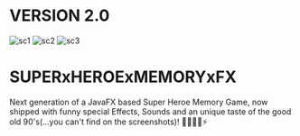 # VERSION 2.0
![sc1](https://user-images.githubusercontent.com/83019866/181459758-ca297348-6d5a-41d5-9fd4-68cdd27a005a.jpg)
![sc2](https://user-images.githubusercontent.com/83019866/181459608-46039dfe-a50f-49bf-ad93-7debf276abf0.jpg)
![sc3](https://user-images.githubusercontent.com/83019866/181459630-927e692d-4f3e-4c36-a6a7-248505032483.jpg)

# SUPERxHEROExMEMORYxFX

Next generation of a JavaFX based Super Heroe Memory Game, now shipped with funny special Effects, Sounds and an unique taste of the good old 90's(...you can't find on the screenshots)! 🦹🏻‍♂️👾⚡️
